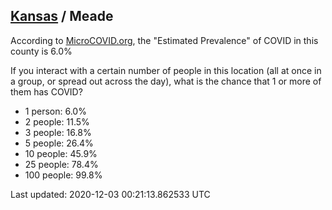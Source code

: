 
## [Kansas](/united-states/kansas) / Meade

According to [MicroCOVID.org](http://microcovid.org),
the "Estimated Prevalence" of COVID in this county is 6.0%

If you interact with a certain number of people in this location
(all at once in a group, or spread out across the day), what is the chance that
1 or more of them has COVID?

- 1 person: 6.0%
- 2 people: 11.5%
- 3 people: 16.8%
- 5 people: 26.4%
- 10 people: 45.9%
- 25 people: 78.4%
- 100 people: 99.8%

Last updated: 2020-12-03 00:21:13.862533 UTC
